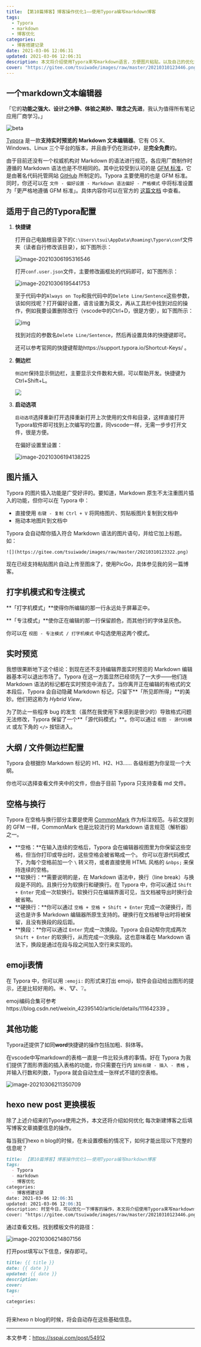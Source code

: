 ```yaml
---
title: 【第10篇博客】博客操作优化1——使用Typora编写markdown博客
tags:
  - Typora
  - markdown
  - 博客优化
categories:
  - 博客搭建记录
date: 2021-03-06 12:06:31
updated: 2021-03-06 12:06:31
description: 本文将介绍使用Typora来写markdown语言，方便图片粘贴，以及自己的优化博客操作中的Typora偏好设置。
cover: "https://gitee.com/tsuiwade/images/raw/master/20210310123446.png"
---
```




## 一个markdown文本编辑器

「它的**功能之强大、设计之冷静、体验之美妙、理念之先进**，我认为值得所有笔记应用厂商学习。」

![beta](https://gitee.com/tsuiwade/images/raw/master/beta.gif)

[Typora](https://www.typora.io/) 是一款**支持实时预览的 Markdown 文本编辑器**。它有 OS X、Windows、Linux 三个平台的版本，并且由于仍在测试中，是**完全免费**的。

由于目前还没有一个权威机构对 Markdown 的语法进行规范，各应用厂商制作时遵循的 Markdown 语法也是不尽相同的。其中比较受到认可的是 [GFM 标准](https://github.github.com/gfm/)，它是由著名代码托管网站 [GitHub](https://github.com/) 所制定的。Typora 主要使用的也是 GFM 标准。同时，你还可以在 `文件 - 偏好设置 - Markdown 语法偏好 - 严格模式` 中将标准设置为「更严格地遵循 GFM 标准」。具体内容你可以在官方的 [这篇文档](http://support.typora.io/Strict-Mode/) 中查看。



## 适用于自己的Typora配置

1. **快捷键**

   打开自己电脑根目录下的`C:\Users\tsui\AppData\Roaming\Typora\conf`文件夹（读者自行修改该目录），如下图所示：

   ![image-20210306195316546](https://gitee.com/tsuiwade/images/raw/master/image-20210306195316546.png)

   打开`conf.user.json`文件，主要修改画框处的代码即可，如下图所示：

   ![image-20210306195441753](https://gitee.com/tsuiwade/images/raw/master/image-20210306195441753.png)

   至于代码中的`Always on Top`和我代码中的`Delete Line/Sentence`这些参数，该如何找呢？打开偏好设置，语言设置为英文，再从工具栏中找到对应的操作，例如我要设置删除改行（vscode中的Ctrl+D，很是方便），如下图所示：

   ![img](https://gitee.com/tsuiwade/images/raw/master/8EFBAA12EABA3092AE1EB1CE061298DD.png)

   找到对应的参数名`Delete Line/Sentence`，然后再设置具体的快捷键即可。

   还可以参考官网的快捷键帮助https://support.typora.io/Shortcut-Keys/ 。

2. **侧边栏**

   `侧边栏`保持显示侧边栏，主要显示文件数和大纲，可以帮助开发。快捷键为Ctrl+Shift+L。

   ![](https://gitee.com/tsuiwade/images/raw/master/image-20210306194555367.png)

3. **启动选项**

   `启动选项`选择重新打开选择重新打开上次使用的文件和目录，这样直接打开Typora软件即可找到上次编写的位置，同vscode一样，无需一步步打开文件，很是方便。

   在偏好设置里设置：

   ![image-20210306194138225](https://gitee.com/tsuiwade/images/raw/master/image-20210306194138225.png)

   


## 图片插入

Typora 的图片插入功能是广受好评的。要知道，Markdown 原生不太注重图片插入的功能，但你可以在 Typora 中：

- 直接使用 `右键 - 复制 Ctrl + V` 将网络图片、剪贴板图片复制到文档中
- 拖动本地图片到文档中

Typora 会自动帮你插入符合 Markdown 语法的图片语句，并给它加上标题。如：

`![](https://gitee.com/tsuiwade/images/raw/master/20210310123322.png)`

现在已经支持粘贴图片自动上传至图床了，使用PicGo，具体参见我的另一篇博客。

## 打字机模式和专注模式

**「打字机模式」**使得你所编辑的那一行永远处于屏幕正中。

**「专注模式」**使你正在编辑的那一行保留颜色，而其他行的字体呈灰色。

你可以在 `视图 - 专注模式 / 打字机模式` 中勾选使用这两个模式。

## 实时预览

我想很果断地下这个结论：到现在还不支持编辑界面实时预览的 Markdown 编辑器基本可以退出市场了。Typora 在这一方面显然已经领先了一大步——他们连 Markdown 语法的标记都在实时预览中消去了。当你离开正在编辑的有格式的文本段后，Typora 会自动隐藏 Markdown 标记，只留下**「所见即所得」**的美妙。他们把这称为 *Hybrid View。*

为了防止一些程序 bug 的发生（虽然在我使用下来感到是很少的）导致格式问题无法修改，Typora 保留了一个**「源代码模式」**。你可以通过 `视图 - 源代码模式` 或左下角的 `</>` 按钮进入。

## 大纲 / 文件侧边栏配置

Typora 会根据你 Markdown 标记的 H1、H2、H3…… 各级标题为你呈现一个大纲。

你也可以选择查看文件夹中的文件，但由于目前 Typora 只支持查看 md 文件。     

## 空格与换行

Typora 在空格与换行部分主要是使用 [CommonMark](http://www.commonmark.cn/w/) 作为标注规范。与前文提到的 GFM 一样，CommonMark 也是比较流行的 Markdown 语言规范（解析器）之一。 

- **空格：**在输入连续的空格后，Typora 会在编辑器视图里为你保留这些空格，但当你打印或导出时，这些空格会被省略成一个。 
  你可以在源代码模式下，为每个空格前加一个 `\` 转义符，或者直接使用 HTML 风格的 `&nbps;` 来保持连续的空格。
- **软换行：**需要说明的是，在 Markdown 语法中，换行（line break）与换段是不同的。且换行分为软换行和硬换行。在 Typora 中，你可以通过 `Shift + Enter` 完成一次软换行。软换行只在编辑界面可见，当文档被导出时换行会被省略。
- **硬换行：**你可以通过 `空格 + 空格 + Shift + Enter` 完成一次硬换行，而这也是许多 Markdown 编辑器所原生支持的。硬换行在文档被导出时将被保留，且没有换段的段后距。
- **换段：**你可以通过 `Enter` 完成一次换段。Typora 会自动帮你完成两次 `Shift + Enter` 的软换行，从而完成一次换段。这也意味着在 Markdown 语法下，换段是通过在段与段之间加入空行来实现的。 

## emoji表情

在 Typora 中，你可以用 `:emoji:` 的形式来打出 emoji，软件会自动给出图形的提示，还是比较好用的。:sunny:、:cow:、:grey_question:。

emoji编码合集可参考https://blog.csdn.net/weixin_42395140/article/details/111642339 。

## 其他功能

Typora还提供了如同**word**快捷键的操作包括加粗、斜体等。

在vscode中写markdown的表格一直是一件比较头疼的事情。好在 Typora 为我们提供了图形界面的插入表格的功能，你只需要在行内 `鼠标右键 - 插入 - 表格` ，并输入行数和列数，Typora 就会自动生成一张样式不错的空表格。

![image-20210306211350709](https://gitee.com/tsuiwade/images/raw/master/image-20210306211350709.png)

## hexo new post 更换模板

除了上述介绍来的Typora使用之外，本文还将介绍如何优化 每次新建博客之后填写博客文章摘要信息的操作。

每当我们hexo n blog的时候，在未设置模板的情况下，如何才能出现以下完整的信息呢？

```md
title: 【第10篇博客】博客操作优化1——使用Typora编写markdown博客
tags:
  - Typora
  - markdown
  - 博客优化
categories:
  - 博客搭建记录
date: 2021-03-06 12:06:31
updated: 2021-03-06 12:06:31
description: 时至今日，可以优化一下博客的操作，本文将介绍使用Typora来写markdown语言，最为方便的在于图片的粘贴。以及自己的优化操作中的Typora偏好设置。
cover: "https://gitee.com/tsuiwade/images/raw/master/20210310123446.png"
```

通过查看文档，找到模板文件的路径：

![image-20210306214807156](https://gitee.com/tsuiwade/images/raw/master/image-20210306214807156.png)

打开post填写以下信息，保存即可。

```md
title: {{ title }}
date: {{ date }}
updated: {{ date }}
description:  
cover: 
tags: 
  - 
categories: 
  - 
```

将来hexo n blog的时候，将会自动存在这些基础信息。

---

本文参考：https://sspai.com/post/54912
